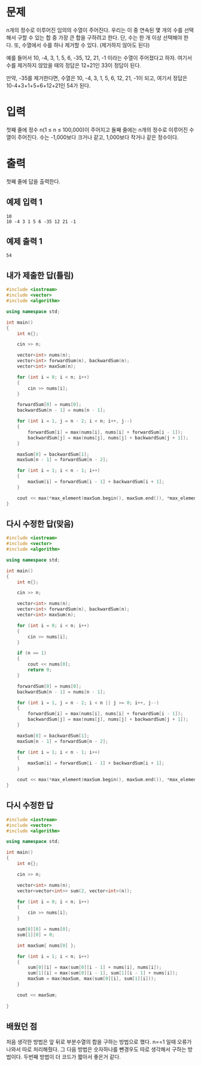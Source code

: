 문제
==============
n개의 정수로 이루어진 임의의 수열이 주어진다. 우리는 이 중 연속된 몇 개의 수를 선택해서 구할 수 있는 합 중 가장 큰 합을 구하려고 한다. 단, 수는 한 개 이상 선택해야 한다. 또, 수열에서 수를 하나 제거할 수 있다. (제거하지 않아도 된다)

예를 들어서 10, -4, 3, 1, 5, 6, -35, 12, 21, -1 이라는 수열이 주어졌다고 하자. 여기서 수를 제거하지 않았을 때의 정답은 12+21인 33이 정답이 된다.

만약, -35를 제거한다면, 수열은 10, -4, 3, 1, 5, 6, 12, 21, -1이 되고, 여기서 정답은 10-4+3+1+5+6+12+21인 54가 된다.

입력
==========
첫째 줄에 정수 n(1 ≤ n ≤ 100,000)이 주어지고 둘째 줄에는 n개의 정수로 이루어진 수열이 주어진다. 수는 -1,000보다 크거나 같고, 1,000보다 작거나 같은 정수이다.

출력
============
첫째 줄에 답을 출력한다.

예제 입력 1 
----------
```
10
10 -4 3 1 5 6 -35 12 21 -1
```
예제 출력 1 
----------
```
54
```

내가 제출한 답(틀림)
---------------
```cpp
#include <iostream>
#include <vector>
#include <algorithm>

using namespace std;

int main()
{
	int n{};

	cin >> n;

	vector<int> nums(n);
	vector<int> forwardSum(n), backwardSum(n);
	vector<int> maxSum(n);

	for (int i = 0; i < n; i++)
	{
		cin >> nums[i];
	}

	forwardSum[0] = nums[0];
	backwardSum[n - 1] = nums[n - 1];

	for (int i = 1, j = n - 2; i < n; i++, j--)
	{
		forwardSum[i] = max(nums[i], nums[i] + forwardSum[i - 1]);
		backwardSum[j] = max(nums[j], nums[j] + backwardSum[j + 1]);
	}

	maxSum[0] = backwardSum[1];
	maxSum[n - 1] = forwardSum[n - 2];

	for (int i = 1; i < n - 1; i++)
	{
		maxSum[i] = forwardSum[i - 1] + backwardSum[i + 1];
	}

	cout << max(*max_element(maxSum.begin(), maxSum.end()), *max_element(forwardSum.begin(), forwardSum.end()));
}
```

다시 수정한 답(맞음)
--------------
```cpp
#include <iostream>
#include <vector>
#include <algorithm>

using namespace std;

int main()
{
	int n{};

	cin >> n;

	vector<int> nums(n);
	vector<int> forwardSum(n), backwardSum(n);
	vector<int> maxSum(n);

	for (int i = 0; i < n; i++)
	{
		cin >> nums[i];
	}

	if (n == 1)
	{
		cout << nums[0];
		return 0;
	}

	forwardSum[0] = nums[0];
	backwardSum[n - 1] = nums[n - 1];

	for (int i = 1, j = n - 2; i < n || j >= 0; i++, j--)
	{
		forwardSum[i] = max(nums[i], nums[i] + forwardSum[i - 1]);
		backwardSum[j] = max(nums[j], nums[j] + backwardSum[j + 1]);
	}

	maxSum[0] = backwardSum[1];
	maxSum[n - 1] = forwardSum[n - 2];

	for (int i = 1; i < n - 1; i++)
	{
		maxSum[i] = forwardSum[i - 1] + backwardSum[i + 1];
	}

	cout << max(*max_element(maxSum.begin(), maxSum.end()), *max_element(forwardSum.begin(), forwardSum.end()));
}
```

다시 수정한 답
----------------
```cpp
#include <iostream>
#include <vector>
#include <algorithm>

using namespace std;

int main()
{
	int n{};

	cin >> n;

	vector<int> nums(n);
	vector<vector<int>> sum(2, vector<int>(n));

	for (int i = 0; i < n; i++)
	{
		cin >> nums[i];
	}

	sum[0][0] = nums[0];
	sum[1][0] = 0;

	int maxSum{ nums[0] };

	for (int i = 1; i < n; i++)
	{
		sum[0][i] = max(sum[0][i - 1] + nums[i], nums[i]);
		sum[1][i] = max(sum[0][i - 1], sum[1][i - 1] + nums[i]);
		maxSum = max(maxSum, max(sum[0][i], sum[1][i]));
	}

	cout << maxSum;
	
}
```

배웠던 점
------------

처음 생각한 방법은 앞 뒤로 부분수열의 합을 구하는 방법으로 했다. n==1 일때 오류가 나와서 따로 처리해줬다.
그 다음 방법은 숫자하나를 뺀경우도 따로 생각해서 구하는 방법이다. 두번째 방법이 더 코드가 짧아서 좋은거 같다.

